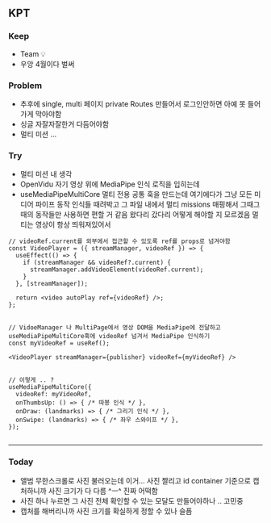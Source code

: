 ## KPT

### Keep

- Team 💡
- 우앙 4월이다 벌써

### Problem

- 추후에 single, multi 페이지 private Routes 만들어서 로그인안하면 아예 못 들어가게 막아야함
- 싱글 자잘자잘한거 다듬어야함
- 멀티 미션 ... 

### Try
- 멀티 미션 내 생각
- OpenVidu 자기 영상 위에 MediaPipe 인식 로직을 입히는데
- useMediaPipeMultiCore 멀티 전용 공통 훅을 만드는데 여기에다가 그냥 모든 미디어 파이프 동작 인식들 때려박고 그 파일 내에서 멀티 missions 매핑해서 그때그때의 동작들만 사용하면 편할 거 같음 왔다리 갔다리 어떻게 해야할 지 모르겠음 멀티는 영상이 항상 띄워져있어서 

```
// videoRef.current를 외부에서 접근할 수 있도록 ref를 props로 넘겨야함
const VideoPlayer = ({ streamManager, videoRef }) => {
  useEffect(() => {
    if (streamManager && videoRef?.current) {
      streamManager.addVideoElement(videoRef.current);
    }
  }, [streamManager]);

  return <video autoPlay ref={videoRef} />;
};


// VidoeManager 나 MultiPage에서 영상 DOM을 MediaPipe에 전달하고 useMediaPipeMultiCore훅에 videoRef 넘겨서 MediaPipe 인식하기 
const myVideoRef = useRef();

<VideoPlayer streamManager={publisher} videoRef={myVideoRef} />


// 이렇게 .. ? 
useMediaPipeMultiCore({
  videoRef: myVideoRef,
  onThumbsUp: () => { /* 따봉 인식 */ },
  onDraw: (landmarks) => { /* 그리기 인식 */ },
  onSwipe: (landmarks) => { /* 좌우 스와이프 */ },
});


```
---

### Today
- 앨범 무한스크롤로 사진 불러오는데 이거... 사진 짤리고 id container 기준으로 캡처하니까 사진 크기가 다 다름 ^ㅡ^ 진짜 어떡함
- 사진 하나 누르면 그 사진 전체 확인할 수 있는 모달도 만들어야하나 .. 고민중
- 캡처를 해버리니까 사진 크기를 확실하게 정할 수 있나 슬픔

















